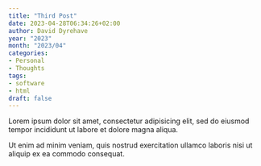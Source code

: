 ```yaml
---
title: "Third Post"
date: 2023-04-28T06:34:26+02:00
author: David Dyrehave
year: "2023"
month: "2023/04"
categories:
- Personal
- Thoughts
tags:
- software
- html
draft: false
---
```


Lorem ipsum dolor sit amet, consectetur adipisicing elit, sed do eiusmod
tempor incididunt ut labore et dolore magna aliqua.

<!--more-->

Ut enim ad minim veniam, quis nostrud exercitation ullamco laboris nisi ut
aliquip ex ea commodo consequat.
